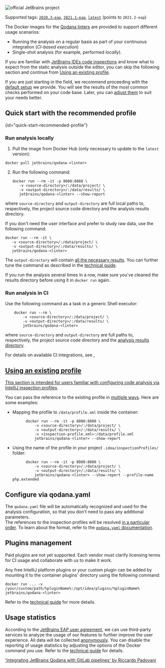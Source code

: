 [//]: # (title: Qodana IntelliJ Docker image)

![official JetBrains project](https://jb.gg/badges/official-flat-square.svg)

Supported tags: [`2020.3-eap`](https://hub.docker.com/r/jetbrains/qodana/tags?page=1&ordering=last_updated&name=2020.3-eap), [`2021.1-eap`](https://hub.docker.com/r/jetbrains/qodana/tags?page=1&ordering=last_updated&name=2021.1-eap),  [`latest`](https://hub.docker.com/r/jetbrains/qodana/tags?page=1&ordering=last_updated&name=latest) (points to `2021.2-eap`)

The Docker images for the [Qodana linters](linters.md) are provided to support different usage scenarios:
- Running the analysis on a regular basis as part of your continuous integration (*CI-based execution*)
- Single-shot analysis (for example, performed *locally*).

If you are familiar with [JetBrains IDEs code inspections](https://www.jetbrains.com/help/idea/code-inspection.html)
and know what to expect from the static analysis outside the editor, you can skip the following section and continue from [Using an existing profile](#Using+an+existing+profile).

If you are just starting in the field, we recommend proceeding with the [default setup](#quick-start-recommended-profile) we provide. You will see the
results of the most common checks performed on your code base. Later, you can [adjust them](#Configure+via+qodana.yaml) to suit your needs better.

<note>
<p>
    <include src="lib_qd.xml" include-id="generic-docker-image-note"/>
</p>
</note>  

## Quick start with the recommended profile
{id="quick-start-recommended-profile"}

### Run analysis locally
<note>
<include src="lib_qd.xml" include-id="docker-ram-note"/>
</note>

1) Pull the image from Docker Hub (only necessary to update to the `latest` version):

[//]: # "?"

   ```shell
   docker pull jetbrains/qodana-<linter>
   ```

2) Run the following command:

   ```shell
   docker run --rm -it -p 8080:8080 \
      -v <source-directory>/:/data/project/ \
      -v <output-directory>/:/data/results/ \
      jetbrains/qodana-<linter> --show-report
   ```

where `source-directory` and `output-directory` are full local paths to, respectively, the project source code directory and the analysis results directory.

<p>
<include src="lib_qd.xml" include-id="show-report-command-explanation"/>
</p>

If you don't need the user interface and prefer to study raw data, use the following command:

   ```shell
   docker run --rm -it \
      -v <source-directory>/:/data/project/ \
      -v <output-directory>/:/data/results/ \
      jetbrains/qodana-<linter>
   ```

The `output-directory` will contain [all the necessary results](qodana-intellij-output.md#Basic+output). You can further tune the command as described in the [technical guide](qodana-intellij-docker-techs.xml).

If you run the analysis several times in a row, make sure you've cleaned the results directory before using it in `docker run` again.

### Run analysis in CI

Use the following command as a task in a generic Shell executor:

   ```shell
       docker run --rm \
           -v <source-directory>/:/data/project/ \
           -v <output-directory>/:/data/results/ \
           jetbrains/qodana-<linter>
   ```

  where `source-directory` and `output-directory` are full paths to, respectively, the project source code directory and the [analysis results directory](qodana-intellij-output.md#Basic+output).

<p><include src="lib_qd.xml" include-id="docker-options-tip"/></p>

<tip><p>For details on available CI integrations, see <a href="ci.md"/>.</p></tip>

## Using an existing profile

This section is intended for users familiar with configuring code analysis via [IntelliJ inspection profiles](https://www.jetbrains.com/help/idea/customizing-profiles.html).

You can pass the reference to the existing profile in [multiple ways](qodana-intellij-docker-techs.xml#Order+of+resolving+a+profile). Here are some examples:

- Mapping the profile to `/data/profile.xml` inside the container:

  ```shell
        docker run --rm -it -p 8080:8080 \
            -v <source-directory>/:/data/project/ \
            -v <output-directory>/:/data/results/ \
            -v <inspection-profile.xml>:/data/profile.xml
            jetbrains/qodana-<linter> --show-report
   ```

- Using the name of the profile in your project `.idea/inspectionProfiles/` folder:

  ```shell
        docker run --rm -it -p 8080:8080 \
            -v <source-directory>/:/data/project/ \
            -v <output-directory>/:/data/results/ \
            jetbrains/qodana-<linter> --show-report --profile-name php.extended
  ```

## Configure via qodana.yaml

The `qodana.yaml` file will be automatically recognized and used for the analysis configuration, so that you don't need to pass any additional parameters.  
The references to the inspection profiles will be resolved [in a particular order](qodana-intellij-docker-techs.xml#Order+of+resolving+a+profile). To learn about the format, refer to the [`qodana.yaml` documentation](qodana-yaml.md).

## Plugins management

Paid plugins are not yet supported. Each vendor must clarify licensing terms for CI usage and collaborate with us to make it work.

Any free IntelliJ platform plugins or your custom plugin can be added by mounting it to the container plugins' directory using the following command:

```shell
docker run ... -v /your/custom/path/%pluginName%:/opt/idea/plugins/%pluginName% jetbrains/qodana-<linter>
```

Refer to the [technical guide](qodana-intellij-docker-techs.xml) for more details.

## Usage statistics

According to the [JetBrains EAP user agreement](https://www.jetbrains.com/legal/agreements/user_eap.html), we can use third-party services to analyze the usage of our features to further improve the user experience. All data will be collected [anonymously](https://www.jetbrains.com/company/privacy.html). You can disable the reporting of usage statistics by adjusting the options of the Docker command you use. Refer to the [technical guide](qodana-intellij-docker-techs.xml) for details.

<seealso>
    <category ref="external">
        <a href="https://rpadovani.com/gitlab-jetbrains-qodana">'Integrating JetBrains Qodana with GitLab pipelines' by Riccardo Padovani</a>
    </category>
</seealso>
